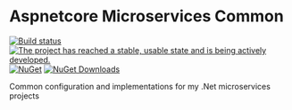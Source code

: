 # Aspnetcore Microservices Common
[![Build status](https://ci.appveyor.com/api/projects/status/ixxay4kt93wnb995?svg=true)](https://ci.appveyor.com/project/OysteinBruin/aspnetcore-microservices)
[![The project has reached a stable, usable state and is being actively developed.](https://www.repostatus.org/badges/latest/active.svg)](https://www.repostatus.org/#active)
[![NuGet](https://img.shields.io/nuget/v/AutoReleaseTool.svg?label=NuGet&style=flat)](https://www.nuget.org/packages/Aspnetcore.MicroServices.Common/)
[![NuGet Downloads](https://img.shields.io/nuget/dt/AutoReleaseTool.svg)](https://www.nuget.org/packages/Aspnetcore.MicroServices.Common/)
<br/>

Common configuration and implementations for my .Net microservices projects







